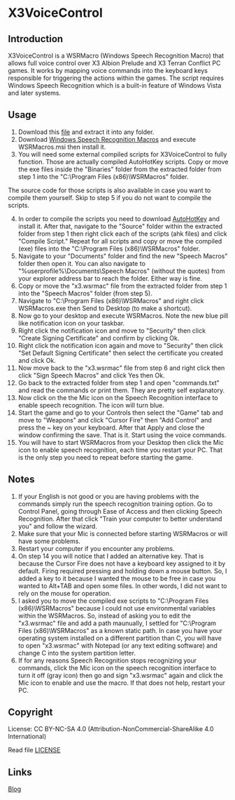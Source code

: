 # X3VoiceControl
## Introduction
X3VoiceControl is a WSRMacro (Windows Speech Recognition Macro) that allows full voice control over X3 Albion Prelude and X3 Terran Conflict PC games. It works by mapping voice commands into the keyboard keys responsible for triggering the actions within the games. The script requires Windows Speech Recognition which is a built-in feature of Windows Vista and later systems.

## Usage

1. Download this [file](https://github.com/samehb/X3VoiceControl/archive/master.zip) and extract it into any folder.
2. Download [Windows Speech Recognition Macros](https://www.microsoft.com/en-eg/download/details.aspx?id=13045) and execute WSRMacros.msi then install it.
3. You will need some external compiled scripts for X3VoiceControl to fully function. Those are actually compiled AutoHotKey scripts. Copy or move the exe files inside the "Binaries" folder from the extracted folder from step 1 into the "C:\Program Files (x86)\WSRMacros" folder.

The source code for those scripts is also available in case you want to compile them yourself. Skip to step 5 if you do not want to compile the scripts.

4. In order to compile the scripts you need to download [AutoHotKey](https://autohotkey.com/download/ahk-install.exe) and install it. After that, navigate to the "Source" folder within the extracted folder from step 1 then right click each of the scripts (ahk files) and click "Compile Script." Repeat for all scripts and copy or move the compiled (exe) files into the "C:\Program Files (x86)\WSRMacros" folder.
5. Navigate to your "Documents" folder and find the new "Speech Macros" folder then open it. You can also navigate to "%userprofile%\Documents\Speech Macros" (without the quotes) from your explorer address bar to reach the folder. Either way is fine.
6. Copy or move the "x3.wsrmac" file from the extracted folder from step 1 into the "Speech Macros" folder (from step 5).
7. Navigate to "C:\Program Files (x86)\WSRMacros" and right click WSRMacros.exe then Send to Desktop (to make a shortcut).
8. Now go to your desktop and execute WSRMacros. Note the new blue pill like notification icon on your taskbar. 
9. Right click the notification icon and move to "Security" then click "Create Signing Certificate" and confirm by clicking Ok.
10. Right click the notification icon again and move to "Security" then click "Set Default Signing Certificate" then select the certificate you created and click Ok.
11. Now move back to the "x3.wsrmac" file from step 6 and right click then click "Sign Speech Macros" and click Yes then Ok.
12. Go back to the extracted folder from step 1 and open "commands.txt" and read the commands or print them. They are pretty self explanatory.
13. Now click on the the Mic icon on the Speech Recognition interface to enable speech recognition. The icon will turn blue.
14. Start the game and go to your Controls then select the "Game" tab and move to "Weapons" and click "Cursor Fire" then "Add Control" and press the ~ key on your keyboard. After that Apply and close the window confirming the save. That is it. Start using the voice commands.
15. You will have to start WSRMacros from your Desktop then click the Mic icon to enable speech recognition, each time you restart your PC. That is the only step you need to repeat before starting the game.


## Notes

1. If your English is not good or you are having problems with the commands simply run the speech recognition training option. Go to Control Panel, going through Ease of Access and then clicking Speech Recognition. After that click "Train your computer to better understand you" and follow the wizard.
2. Make sure that your Mic is connected before starting WSRMacros or will have some problems.
3. Restart your computer if you encounter any problems.
4. On step 14 you will notice that I added an alternative key. That is because the Cursor Fire does not have a keyboard key assigned to it by default. Firing required pressing and holding down a mouse button. So, I added a key to it because I wanted the mouse to be free in case you wanted to Alt+TAB and open some files. In other words, I did not want to rely on the mouse for operation.
5. I asked you to move the compiled exe scripts to "C:\Program Files (x86)\WSRMacros" because I could not use environmental variables within the WSRMacros. So, instead of asking you to edit the "x3.wsrmac" file and add a path maunually, I settled for "C:\Program Files (x86)\WSRMacros" as a known static path. In case you have your operating system installed on a different partition than C, you will have to open "x3.wsrmac" with Notepad (or any text editing software) and change C into the system partition letter.
6. If for any reasons Speech Recognition stops recognizing your commands, click the Mic icon on the speech recognition interface to turn it off (gray icon) then go and sign "x3.wsrmac" again and click the Mic icon to enable and use the macro. If that does not help, restart your PC.

## Copyright
License: CC BY-NC-SA 4.0 (Attribution-NonCommercial-ShareAlike 4.0 International)

Read file [LICENSE](https://github.com/samehb/X3VoiceControl/blob/master/LICENSE
)

## Links
[Blog](http://sres.tumblr.com/)
